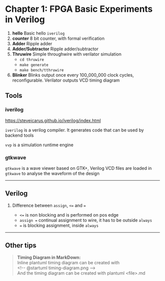 # Chapter 1: FPGA Basic Experiments in Verilog

1. **hello** Basic hello `iverilog`
2. **counter** 8 bit counter, with formal verification
3. **Adder** Ripple adder
4. **Adder/Subtractor** Ripple adder/subtractor
5. **Thruwire** Simple throughwire with verilator simulation
   - `cd thruwire`
   - `make generate`
   - `make bench/tthruwire`
6. **Blinker** Blinks output once every 100_000_000 clock cycles, reconfigurable. Verilator outputs VCD timing diagram

## Tools

### iverilog

https://steveicarus.github.io/iverilog/index.html

`iverilog` is a verilog compiler. It generates code that can be used by backend tools

`vvp` is a simulation runtime engine 

### gtkwave

`gtkwave` is a wave viewer based on GTK+, Verilog VCD files are loaded in `gtkwave` to analyse the waveform of the design

-----------------------------------------------------------------------------

## Verilog

1. Difference between `assign`, `<=` and `=`

   - `<=` is non blocking and is performed on pos edge
   - `assign =` continual assignment to wire, it has to be outside `always`
   - `=` is blocking assignment, inside `always`

-----------------------------------------------------------------------------

## Other tips

> **Timing Diagram in MarkDown:**  
  Inline plantuml timing diagram can be created with  
  \<\!-- @startuml timing-diagram.png --\>  
  And the timing diagram can be created with plantuml \<file\>.md




